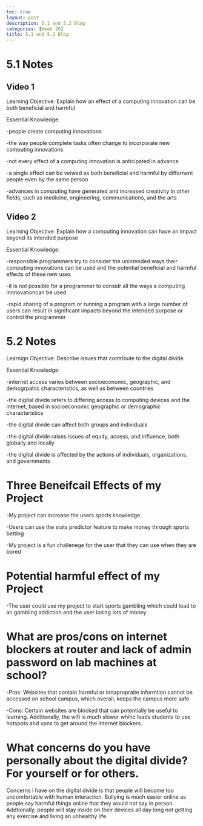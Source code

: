 ```yaml
---
toc: true
layout: post
description: 5.1 and 5.2 Blog
categories: [Week 20]
title: 5.1 and 5.2 Blog
---
```

# 5.1 Notes

## Video 1
Learning Objective: Explain how an effect of a computing innovation can be both beneficial and harmful

Essential Knowledge:

-people create computing innovations

-the way people complete tasks often change to incorporate new computing innovations

-not every effect of a computing innovation is anticipated in advance

-a single effect can be veiwed as both beneficial and harmful by differnent people even by the same person

-advances in computing have generated and increased creativity in other fields, such as medicine, engineering, communications, and the arts

## Video 2

Learning Objective: Explain how a computing innovation can have an impact beyond its intended purpose

Essential Knowledge:

-responsible programmers try to consider the unintended ways their computing innovations can be used and the potential beneficial and harmful effects of these new uses

-it is not possible for a programmer to considr all the ways a computing innnovationcan be used

-rapid sharing of a program or running a program with a large number of users can result in significant impacts beyond the intended purpose or control the programmer

# 5.2 Notes

Learnign Objective: Describe issues that contribute to the digital divide

Essential Knowledge:

-internet access varies between socioeconomic, geographic, and demogrpahic characteristics, as well as between countries

-the digital divide refers to differing access to computing devices and the internet, based in socioeconomic geographic or demographic characteristics

-the digital divide can affect both groups and individuals

-the digital divide raises issues of equity, access, and influence, both globally and locally

-the digital divide is affected by the actions of individuals, organizations, and governments

# Three Beneifcail Effects of my Project

-My project can increase the users sports knowledge

-Users can use the stats predictor feature to make money through sports betting

-My project is a fun challenege for the user that they can use when they are bored

# Potential harmful effect of my Project

-The user could use my project to start sports gambling which could lead to an gambling addiction and the user losing lots of money

# What are pros/cons on internet blockers at router and lack of admin password on lab machines at school?

-Pros: Websites that contain harmful or innapropraite informtion cannot be accessed on school campus, which overall, keeps the campus more safe

-Cons: Certain websites are blocked that can potentially be useful to learning. Additionally, the wifi is much slower whihc leads students to use hotspots and vpns to get around the internet blockers. 

# What concerns do you have personally about the digital divide?  For yourself or for others.

Concerns I have on the digital divide is that people will become too uncomfortable with human interaction. Bullying is much easier online as people say harmful things online that they would not say in person. Addtionally, people will stay inside on their devices all day long not getting any exercise and living an unhealthy life.